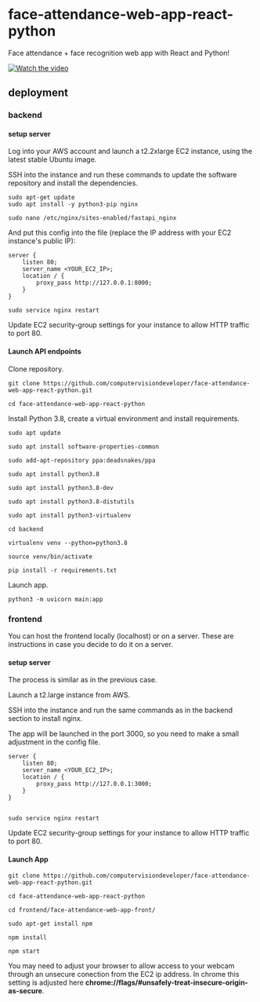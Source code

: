 # face-attendance-web-app-react-python

Face attendance + face recognition web app with React and Python!

[![Watch the video](https://img.youtube.com/vi//0.jpg)](https://www.youtube.com/watch?v=)

## deployment

### backend

#### setup server

Log into your AWS account and launch a t2.2xlarge EC2 instance, using the latest stable Ubuntu image.

SSH into the instance and run these commands to update the software repository and install the dependencies.

    sudo apt-get update
    sudo apt install -y python3-pip nginx

    sudo nano /etc/nginx/sites-enabled/fastapi_nginx

And put this config into the file (replace the IP address with your EC2 instance's public IP):

    server {
        listen 80;   
        server_name <YOUR_EC2_IP>;    
        location / {        
            proxy_pass http://127.0.0.1:8000;    
        }
    }

    sudo service nginx restart
    
 Update EC2 security-group settings for your instance to allow HTTP traffic to port 80.
    
 #### Launch API endpoints
 
 Clone repository.
 
    git clone https://github.com/computervisiondeveloper/face-attendance-web-app-react-python.git
   
    cd face-attendance-web-app-react-python
    
Install Python 3.8, create a virtual environment and install requirements.

    sudo apt update

    sudo apt install software-properties-common

    sudo add-apt-repository ppa:deadsnakes/ppa

    sudo apt install python3.8

    sudo apt install python3.8-dev

    sudo apt install python3.8-distutils

    sudo apt install python3-virtualenv
    
    cd backend

    virtualenv venv --python=python3.8

    source venv/bin/activate

    pip install -r requirements.txt
    
Launch app.

    python3 -m uvicorn main:app
    
    
### frontend

You can host the frontend locally (localhost) or on a server. These are instructions in case you decide to do it on a server.

#### setup server

The process is similar as in the previous case.
  
Launch a t2.large instance from AWS.

SSH into the instance and run the same commands as in the backend section to install nginx.

The app will be launched in the port 3000, so you need to make a small adjustment in the config file.

    server {
        listen 80;   
        server_name <YOUR_EC2_IP>;    
        location / {        
            proxy_pass http://127.0.0.1:3000;    
        }
    }


    sudo service nginx restart
    
Update EC2 security-group settings for your instance to allow HTTP traffic to port 80.
 
#### Launch App
 
    git clone https://github.com/computervisiondeveloper/face-attendance-web-app-react-python.git
   
    cd face-attendance-web-app-react-python
    
    cd frontend/face-attendance-web-app-front/
    
    sudo apt-get install npm
    
    npm install
    
    npm start
    
You may need to adjust your browser to allow access to your webcam through an unsecure conection from the EC2 ip address. In chrome this setting is adjusted here __chrome://flags/#unsafely-treat-insecure-origin-as-secure__.
